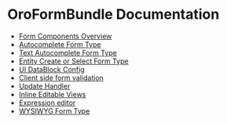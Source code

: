 OroFormBundle Documentation
===========================

- [Form Components Overview](./reference/form_components.md)
- [Autocomplete Form Type](./reference/autocomplete_form_type.md)
- [Text Autocomplete Form Type](./reference/text_autocomplete_form_type.md)
- [Entity Create or Select Form Type](./reference/create_or_select_form_type.md)
- [UI DataBlock Config](./reference/ui_datablock_config.md)
- [Client side form validation](./reference/js_validation.md)
- [Update Handler](./reference/update_handler.md)
- [Inline Editable Views](./reference/inline-editable-view-component.md)
- [Expression editor](./reference/expression-editor.md)
- [WYSIWYG Form Type](./reference/rich_text_form_type.md)

